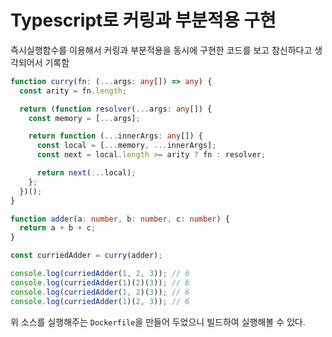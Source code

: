# Typescript로 커링과 부분적용 구현

즉시실행함수를 이용해서 커링과 부분적용을 동시에 구현한 코드를 보고 참신하다고 생각되어서 기록함

```typescript
function curry(fn: (...args: any[]) => any) {
  const arity = fn.length;

  return (function resolver(...args: any[]) {
    const memory = [...args];

    return function (...innerArgs: any[]) {
      const local = [...memory, ...innerArgs];
      const next = local.length >= arity ? fn : resolver;

      return next(...local);
    };
  })();
}

function adder(a: number, b: number, c: number) {
  return a + b + c;
}

const curriedAdder = curry(adder);

console.log(curriedAdder(1, 2, 3)); // 6
console.log(curriedAdder(1)(2)(3)); // 6
console.log(curriedAdder(1, 2)(3)); // 6
console.log(curriedAdder(1)(2, 3)); // 6
```

위 소스를 실행해주는 `Dockerfile`을 만들어 두었으니 빌드하여 실행해볼 수 있다.
